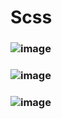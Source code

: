 # Scss

### ![image](https://github.com/gogoringhye/Scss/assets/145514996/528f8fdb-74e5-4399-989a-e2fe532bab27)

### ![image](https://github.com/gogoringhye/Scss/assets/145514996/99c9b5b2-0a13-4612-acc0-2925494fcd06)

### ![image](https://github.com/gogoringhye/Scss/assets/145514996/a4809323-2ce1-460a-b8de-e27b9045e551)

